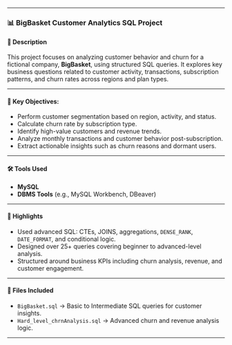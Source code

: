 

---

### 📊 BigBasket Customer Analytics SQL Project

#### 📁 Description

This project focuses on analyzing customer behavior and churn for a fictional company, **BigBasket**, using structured SQL queries. It explores key business questions related to customer activity, transactions, subscription patterns, and churn rates across regions and plan types.

---

#### 🧩 Key Objectives:

* Perform customer segmentation based on region, activity, and status.
* Calculate churn rate by subscription type.
* Identify high-value customers and revenue trends.
* Analyze monthly transactions and customer behavior post-subscription.
* Extract actionable insights such as churn reasons and dormant users.

---

#### 🛠️ Tools Used

* **MySQL**
* **DBMS Tools** (e.g., MySQL Workbench, DBeaver)

---

#### 📌 Highlights

* Used advanced SQL: CTEs, JOINS, aggregations, `DENSE_RANK`, `DATE_FORMAT`, and conditional logic.
* Designed over 25+ queries covering beginner to advanced-level analysis.
* Structured around business KPIs including churn analysis, revenue, and customer engagement.

---

#### 📂 Files Included

* `BigBasket.sql` → Basic to Intermediate SQL queries for customer insights.
* `Hard_level_chrnAnalysis.sql` → Advanced churn and revenue analysis logic.

---

